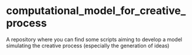 # computational_model_for_creative_process
A repository where you can find some scripts aiming to develop a model simulating the creative process (especially the generation of ideas)
